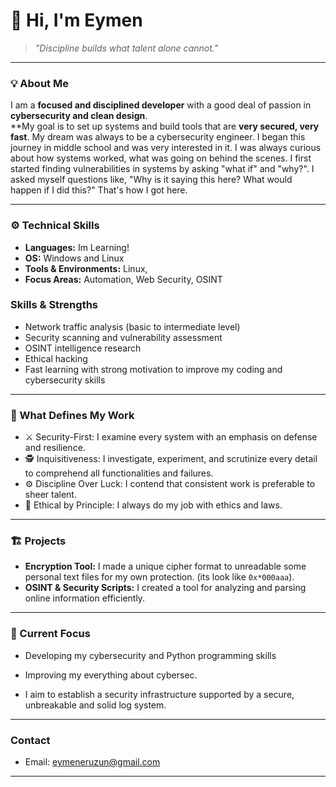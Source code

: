 # 👋 Hi, I'm Eymen

> _"Discipline builds what talent alone cannot."_

---

### 💡 About Me
I am a **focused and disciplined developer** with a good deal of passion in **cybersecurity and clean design**.  
**My goal is to set up systems and build tools that are **very secured, very fast**.
My dream was always to be a cybersecurity engineer. I began this journey in middle school and was very interested in it.
I was always curious about how systems worked, what was going on behind the scenes.
I first started finding vulnerabilities in systems by asking "what if" and "why?".
I asked myself questions like, "Why is it saying this here? What would happen if I did this?" That's how I got here.


---

### ⚙️ Technical Skills
- **Languages:** Im Learning!
- **OS:** Windows and Linux  
- **Tools & Environments:** Linux, 
- **Focus Areas:** Automation, Web Security, OSINT
### Skills & Strengths
- Network traffic analysis (basic to intermediate level)  
- Security scanning and vulnerability assessment
- OSINT intelligence research  
- Ethical hacking 
- Fast learning with strong motivation to improve my coding and cybersecurity skills  
---

### 🧠 What Defines My Work
- ⚔️ Security-First: I examine every system with an emphasis on defense and resilience. 
- 🕵️ Inquisitiveness: I investigate, experiment, and scrutinize every detail to comprehend all functionalities and failures.
- ⚙️ Discipline Over Luck: I contend that consistent work is preferable to sheer talent.
- 🔐 Ethical by Principle: I always do my job with ethics and laws.

---

### 🏗️ Projects
- **Encryption Tool:** I made a unique cipher format to unreadable some personal text files for my own protection. (its look like `0x*000aaa`).
- **OSINT & Security Scripts:** I created a tool for analyzing and parsing online information efficiently.

---

### 🎯 Current Focus
- Developing my cybersecurity and Python programming skills

- Improving my everything about cybersec.

- I aim to establish a security infrastructure supported by a secure, unbreakable and solid log system.
---

### Contact
- Email: eymeneruzun@gmail.com  

---
